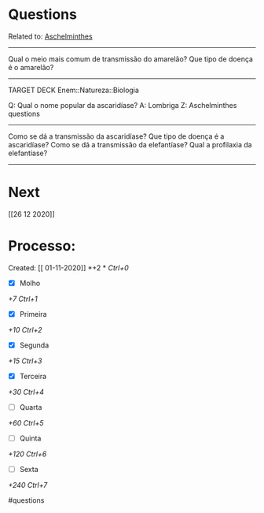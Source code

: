 # Questions
Related to: [Aschelminthes](Aschelminthes.md)

---

Qual o meio mais comum de transmissão do amarelão?
Que tipo de doença é o amarelão?

---

TARGET DECK
Enem::Natureza::Biologia

Q: Qual o nome popular da ascaridíase?
A: Lombriga
Z: Aschelminthes questions
<!--ID: 1604283366804-->

---

Como se dá a transmissão da ascaridíase?
Que tipo de doença é a ascaridíase?
Como se dá a transmissão da elefantíase?
Qual a profilaxia da elefantíase?

---
# Next
[[26 12 2020]]
# Processo:
Created: [[ 01-11-2020]]
*+2 *  *Ctrl+0*
- [x] Molho  

*+7*  *Ctrl+1*

- [x] Primeira 

*+10*  *Ctrl+2*

- [x] Segunda

*+15*  *Ctrl+3*

- [x] Terceira 

*+30*  *Ctrl+4*

- [ ] Quarta 

*+60*  *Ctrl+5*

- [ ] Quinta 

*+120*  *Ctrl+6*

- [ ] Sexta 

*+240*  *Ctrl+7*


#questions